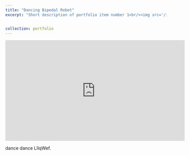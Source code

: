 ```yaml
---
title: "Dancing Bipedal Robot"
excerpt: "Short description of portfolio item number 1<br/><img src='/images/robot.png'>"


collection: portfolio
---
```


<iframe width="560" height="315" src="https://www.youtube.com/embed/_QVmkpSjZs0" title="YouTube video player" frameborder="0" allow="accelerometer; autoplay; clipboard-write; encrypted-media; gyroscope; picture-in-picture" allowfullscreen></iframe>

dance dance LllqWef. 
